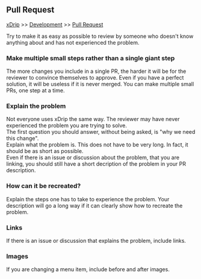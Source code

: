 ## Pull Request  
[xDrip](../../README.md) >> [Development](./Development) >> [Pull Request](./PR_How)  

Try to make it as easy as possible to review by someone who doesn't know anything about and has not experienced the problem.  
  
### Make multiple small steps rather than a single giant step  
The more changes you include in a single PR, the harder it will be for the reviewer to convince themselves to approve.  Even if you have a perfect solution, it will be useless if it is never merged.  You can make multiple small PRs, one step at a time.  
  
### Explain the problem
Not everyone uses xDrip the same way.  The reviewer may have never experienced the problem you are trying to solve.  
The first question you should answer, without being asked, is "why we need this change".  
Explain what the problem is.  This does not have to be very long.  In fact, it should be as short as possible.  
Even if there is an issue or discussion about the problem, that you are linking, you should still have a short decription of the problem in your PR description.  

### How can it be recreated?
Explain the steps one has to take to experience the problem.  Your description will go a long way if it can clearly show how to recreate the problem.  
  
### Links
If there is an issue or discussion that explains the problem, include links.  
  
### Images
If you are changing a menu item, include before and after images.  
  
